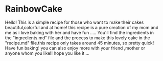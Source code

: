 # RainbowCake
Hello! This is a simple recipe for those who want to make their cakes  beautiful,colorful and at home! this recipe is a pure creation  of my mom and me as i love baking with her and have fun ..... You'll find the ingredients in the "ingredients.md" file and the process to make this lovely cake in the "recipe.md" file.this recipe only takes around 45 minutes, so pretty quick! Have fun baking! you can also enjoy more with your friend ,mother or anyone whom you like!! hope you like it ...
